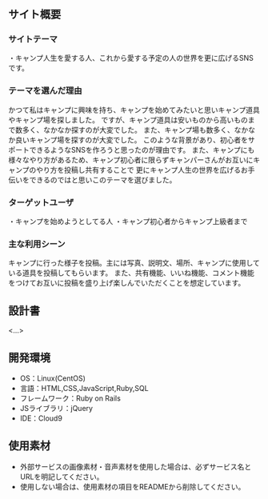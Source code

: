 # <Calot>

## サイト概要
### サイトテーマ
・キャンプ人生を愛する人、これから愛する予定の人の世界を更に広げるSNSです。

### テーマを選んだ理由
かつて私はキャンプに興味を持ち、キャンプを始めてみたいと思いキャンプ道具やキャンプ場を探しました。
ですが、キャンプ道具は安いものから高いものまで数多く、なかなか探すのが大変でした。
また、キャンプ場も数多く、なかなか良いキャンプ場を探すのが大変でした。
このような背景があり、初心者をサポートできるようなSNSを作ろうと思ったのが理由です。
また、キャンプにも様々なやり方があるため、キャンプ初心者に限らずキャンパーさんがお互いにキャンプのやり方を投稿し共有することで
更にキャンプ人生の世界を広げるお手伝いをできるのではと思いこのテーマを選びました。


### ターゲットユーザ
・キャンプを始めようとしてる人
・キャンプ初心者からキャンプ上級者まで

### 主な利用シーン
キャンプに行った様子を投稿。主には写真、説明文、場所、キャンプに使用している道具を投稿してもらいます。
また、共有機能、いいね機能、コメント機能をつけてお互いに投稿を盛り上げ楽しんでいただくことを想定しています。

## 設計書
<...>

## 開発環境
- OS：Linux(CentOS)
- 言語：HTML,CSS,JavaScript,Ruby,SQL
- フレームワーク：Ruby on Rails
- JSライブラリ：jQuery
- IDE：Cloud9

## 使用素材
- 外部サービスの画像素材・音声素材を使用した場合は、必ずサービス名とURLを明記してください。
- 使用しない場合は、使用素材の項目をREADMEから削除してください。
